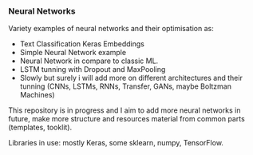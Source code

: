 ### Neural Networks
Variety examples of neural networks and their optimisation as:
- Text Classification Keras Embeddings
- Simple Neural Network example
- Neural Network in compare to classic ML.
- LSTM tunning with Dropout and MaxPooling
- Slowly but surely i will add more on different architectures and their tunning (CNNs, LSTMs, RNNs, Transfer, GANs, maybe Boltzman Machines)

This repository is in progress and I aim to add more neural networks in future, make more structure and resources material from common parts (templates, tooklit).

Libraries in use: mostly Keras, some sklearn, numpy, TensorFlow.
